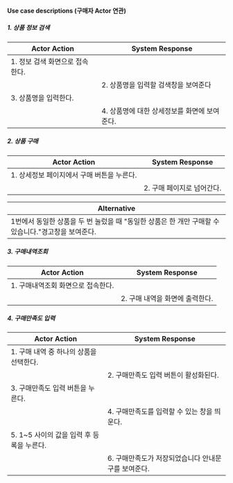 #### Use case descriptions (구매자 Actor 연관)

##### 1. 상품 정보 검색

| Actor Action                    | System Response                              |
| ------------------------------- | -------------------------------------------- |
| 1. 정보 검색 화면으로 접속한다. |                                              |
|                                 | 2. 상품명을 입력할 검색창을 보여준다         |
| 3. 상품명을 입력한다.           |                                              |
|                                 | 4. 상품명에 대한 상세정보를 화면에 보여준다. |

##### 2. 상품 구매

| Actor Action                               | System Response            |
| ------------------------------------------ | -------------------------- |
| 1. 상세정보 페이지에서 구매 버튼을 누른다. |                            |
|                                            | 2. 구매 페이지로 넘어간다. |

| Alternative                                                  |
| ------------------------------------------------------------ |
| 1번에서 동일한 상품을 두 번 눌렀을 때 "동일한 상품은 한 개만 구매할 수 있습니다."경고창을 보여준다. |



##### 3. 구매내역조회

| Actor Action                       | System Response                 |
| ---------------------------------- | ------------------------------- |
| 1. 구매내역조회 화면으로 접속한다. |                                 |
|                                    | 2. 구매 내역을 화면에 출력한다. |

##### 4. 구매만족도 입력

| Actor Action                              | System Response                                     |
| ----------------------------------------- | --------------------------------------------------- |
| 1. 구매 내역 중 하나의 상품을 선택한다.   |                                                     |
|                                           | 2. 구매만족도 입력 버튼이 활성화된다.               |
| 3. 구매만족도 입력 버튼을 누른다.         |                                                     |
|                                           | 4. 구매만족도를 입력할 수 있는 창을 띄운다.         |
| 5. 1~5 사이의 값을 입력 후 등록을 누른다. |                                                     |
|                                           | 6. 구매만족도가 저장되었습니다 안내문구를 보여준다. |
